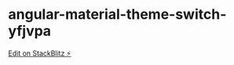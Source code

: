# angular-material-theme-switch-yfjvpa

[Edit on StackBlitz ⚡️](https://stackblitz.com/edit/angular-material-theme-switch-yfjvpa)